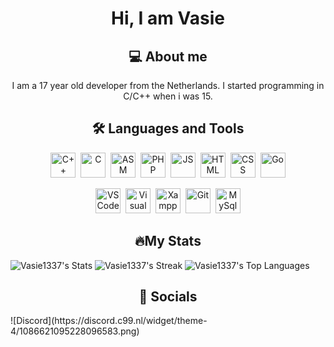 <h1 align="center">Hi, I am Vasie</h1>

<h2 align="center">💻 About me</h2>
<p align="center">I am a 17 year old developer from the Netherlands. I started programming in C/C++ when i was 15.</p>

<h2 align="center">🛠️ Languages and Tools</h2>
<p align="center">
  <img src="https://cdn.worldvectorlogo.com/logos/c-1.svg" alt="C++" width="40" height="40"/>&nbsp;
  <img src="https://cdn.worldvectorlogo.com/logos/c.svg" alt="C" width="40" height="40"/>&nbsp;
  <img src="https://img.icons8.com/?size=100&id=gVK745a4Vaur&format=png&color=000000" alt="ASM" width="40" height="40"/>&nbsp;
  <img src="https://www.svgrepo.com/show/452088/php.svg" alt="PHP" width="40" height="40"/>&nbsp;
  <img src="https://cdn.worldvectorlogo.com/logos/javascript-1.svg" alt="JS" width="40" height="40"/>&nbsp;
  <img src="https://cdn.worldvectorlogo.com/logos/html-1.svg" alt="HTML" width="40" height="40"/>&nbsp;
  <img src="https://cdn.worldvectorlogo.com/logos/css-3.svg" alt="CSS" width="40" height="40"/>&nbsp;
  <img src="https://cdn.worldvectorlogo.com/logos/golang-1.svg" alt="Go" width="40" height="40"/>
</p>

<p align="center">
  <img src="https://cdn.worldvectorlogo.com/logos/visual-studio-code-1.svg" alt="VS Code" width="40" height="40"/>&nbsp;
  <img src="https://cdn.worldvectorlogo.com/logos/visual-studio-2013.svg" alt="Visual Studio" width="40" height="40"/>&nbsp;
  <img src="https://cdn.worldvectorlogo.com/logos/xampp.svg" alt="Xampp" width="40" height="40"/>&nbsp;
  <img src="https://cdn.worldvectorlogo.com/logos/git-icon.svg" alt="Git" width="40" height="40"/>&nbsp;
  <img src="https://cdn.worldvectorlogo.com/logos/mysql-logo-pure.svg" alt="MySql" width="40" height="40"/>
</p>

<h2 align="center">🔥My Stats</h2>

![Vasie1337's Stats](https://github-readme-stats.vercel.app/api?username=Vasie1337&theme=dracula&show_icons=true&hide_border=true&count_private=true)
![Vasie1337's Streak](https://github-readme-streak-stats.herokuapp.com/?user=Vasie1337&theme=dracula&hide_border=true)
![Vasie1337's Top Languages](https://github-readme-stats.vercel.app/api/top-langs/?username=Vasie1337&theme=dracula&show_icons=true&hide_border=true&layout=compact)

<h2 align="center"> 🔗 Socials</h2>
![Discord](https://discord.c99.nl/widget/theme-4/1086621095228096583.png)


